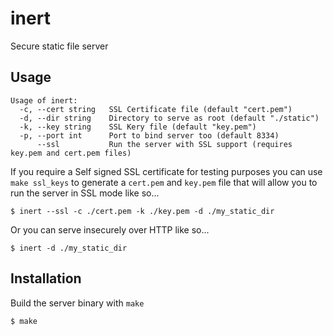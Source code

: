 # inert
Secure static file server

## Usage

```
Usage of inert:
  -c, --cert string   SSL Certificate file (default "cert.pem")
  -d, --dir string    Directory to serve as root (default "./static")
  -k, --key string    SSL Kery file (default "key.pem")
  -p, --port int      Port to bind server too (default 8334)
      --ssl           Run the server with SSL support (requires key.pem and cert.pem files)
```

If you require a Self signed SSL certificate for testing purposes you can use `make ssl_keys` to generate a `cert.pem`
and `key.pem` file that will allow you to run the server in SSL mode like so...

```
$ inert --ssl -c ./cert.pem -k ./key.pem -d ./my_static_dir
```

Or you can serve insecurely over HTTP like so...

```
$ inert -d ./my_static_dir
```

## Installation

Build the server binary with `make`

```
$ make
```